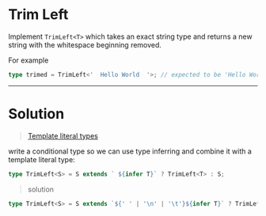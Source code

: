 # Trim Left

Implement `TrimLeft<T>` which takes an exact string type and returns a new string with the whitespace beginning removed.

For example

```ts
type trimed = TrimLeft<'  Hello World  '>; // expected to be 'Hello World  '
```

---

# Solution

> [Template literal types](https://www.typescriptlang.org/docs/handbook/release-notes/typescript-4-1.html#template-literal-types)

write a conditional type so we can use type inferring and combine it with a template literal type:

```ts
type TrimLeft<S> = S extends ` ${infer T}` ? TrimLeft<T> : S;
```

> solution

```ts
type TrimLeft<S> = S extends `${' ' | '\n' | '\t'}${infer T}` ? TrimLeft<T> : S;
```
